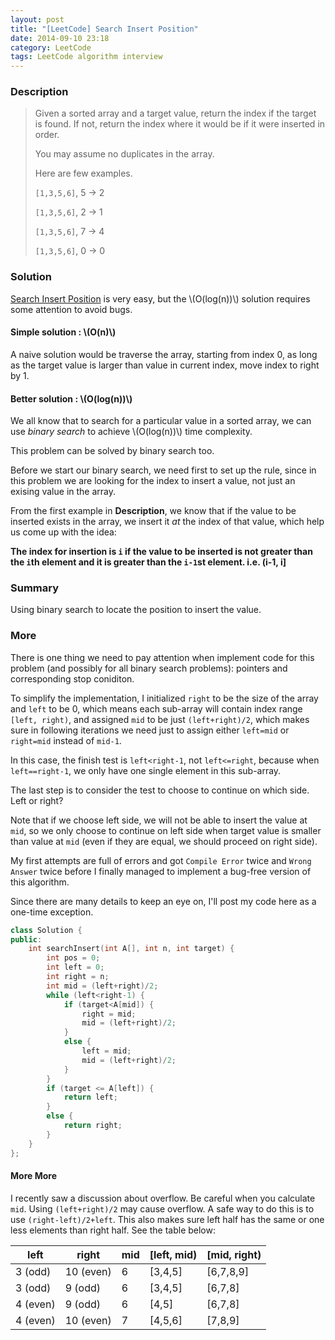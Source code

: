 ```yaml
---
layout: post
title: "[LeetCode] Search Insert Position"
date: 2014-09-10 23:18
category: LeetCode
tags: LeetCode algorithm interview
---
```


### Description
> Given a sorted array and a target value, return the index if the target is found. If not, return the index where it would be if it were inserted in order.
>
> You may assume no duplicates in the array.
>
> Here are few examples.
>
> `[1,3,5,6]`, 5 → 2
> 
> `[1,3,5,6]`, 2 → 1
> 
> `[1,3,5,6]`, 7 → 4
> 
> `[1,3,5,6]`, 0 → 0

<!--more-->

### Solution

[Search Insert Position](https://oj.leetcode.com/problems/search-insert-position/) is very easy, but the \\(O(log(n))\\) solution requires some attention to avoid bugs.

#### Simple solution : \\(O(n)\\)
A naive solution would be traverse the array, starting from index 0, as long as the target value is larger than value in current index, move index to right by 1.

#### Better solution : \\(O(log(n))\\)
We all know that to search for a particular value in a sorted array, we can use *binary search* to achieve \\(O(log(n))\\) time complexity.

This problem can be solved by binary search too.

Before we start our binary search, we need first to set up the rule, since in this problem we are looking for the index to insert a value, not just an exising value in the array.

From the first example in **Description**, we know that if the value to be inserted exists in the array, we insert it *at* the index of that value, which help us come up with the idea:

**The index for insertion is `i` if the value to be inserted is not greater than the `i`th element and it is greater than the `i-1`st element. i.e. (i-1, i]**

### Summary
Using binary search to locate the position to insert the value.

### More
There is one thing we need to pay attention when implement code for this problem (and possibly for all binary search problems): pointers and corresponding stop coniditon.

To simplify the implementation, I initialized `right` to be the size of the array and `left` to be 0, which means each sub-array will contain index range `[left, right)`, and assigned `mid` to be just `(left+right)/2`, which makes sure in following iterations we need just to assign either `left=mid` or `right=mid` instead of `mid-1`.

In this case, the finish test is `left<right-1`, not `left<=right`, because when `left==right-1`, we only have one single element in this sub-array.

The last step is to consider the test to choose to continue on which side. Left or right?

Note that if we choose left side, we will not be able to insert the value at `mid`, so we only choose to continue on left side when target value is smaller than value at `mid` (even if they are equal, we should proceed on right side).

My first attempts are full of errors and got `Compile Error` twice and `Wrong Answer` twice before I finally managed to implement a bug-free version of this algorithm.

Since there are many details to keep an eye on, I'll post my code here as a one-time exception.

```c++
class Solution {
public:
    int searchInsert(int A[], int n, int target) {
        int pos = 0;
        int left = 0;
        int right = n;
        int mid = (left+right)/2;
        while (left<right-1) {
            if (target<A[mid]) {
                right = mid;
                mid = (left+right)/2;
            }
            else {
                left = mid;
                mid = (left+right)/2;
            }
        }
        if (target <= A[left]) {
            return left;
        }
        else {
            return right;
        }
    }
};
```

#### More More
I recently saw a discussion about overflow. Be careful when you calculate `mid`. Using `(left+right)/2` may cause overflow. A safe way to do this is to use `(right-left)/2+left`. This also makes sure left half has the same or one less elements than right half. See the table below:

left | right | mid | [left, mid) | [mid, right)
---|---|---|---|---
3 (odd) | 10 (even) | 6 | [3,4,5] | [6,7,8,9]
3 (odd) | 9 (odd) | 6 | [3,4,5] | [6,7,8]
4 (even) | 9 (odd) | 6 | [4,5] | [6,7,8]
4 (even) | 10 (even) | 7 | [4,5,6] | [7,8,9]
